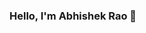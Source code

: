 ### Hello, I'm Abhishek Rao 👋

<!--
**abhishekrao-ux/Abhishekrao-ux** is a ✨ _special_ ✨ repository because its `README.md` (this file) appears on your GitHub profile.

Here are some ideas to get you started:

- 🌱 I’m currently learning Ehical and Django
- 👯 I’m looking to collaborate on Making Python project 
- 🤔 I’m looking for help with SQL and Django
- 💬 Ask me about any GUI project's and website creating 
- 📫 How to reach me: Gamil - abhirao9917@gmail.com, Twitter - @Abhirao9917Rao, Instagram - raoji6791
- 😄 Pronouns: He/His 😊
- ⚡ Fun fact: I spend almost 4 hours a day to understand my codes Errors 😥
-->
